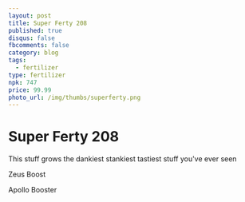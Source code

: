 ```yaml
---
layout: post
title: Super Ferty 208
published: true
disqus: false
fbcomments: false
category: blog
tags:
  - fertilizer
type: fertilizer
npk: 747
price: 99.99
photo_url: /img/thumbs/superferty.png
---
```


# Super Ferty 208

This stuff grows the dankiest stankiest tastiest stuff you've ever seen 

Zeus Boost

Apollo Booster



  